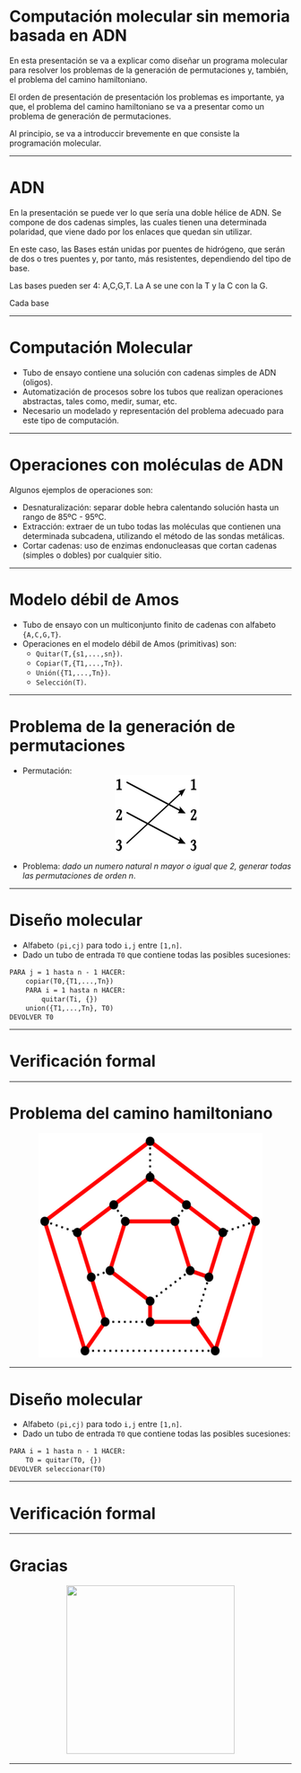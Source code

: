 Computación molecular sin memoria basada en ADN
===

En esta presentación se va a explicar como diseñar un programa molecular para resolver los problemas de la generación de permutaciones y, también, el problema del camino hamiltoniano.

El orden de presentación de presentación los problemas es importante, ya que, el problema del camino hamiltoniano se va a presentar como un problema de generación de permutaciones.

Al principio, se va a introduccir brevemente en que consiste la programación molecular.

---

# ADN

En la presentación se puede ver lo que sería una doble hélice de ADN. Se compone de dos cadenas simples, las cuales tienen una determinada polaridad, que viene dado por los enlaces que quedan sin utilizar.

En este caso, las Bases están unidas por puentes de hidrógeno, que serán de dos o tres puentes y, por tanto, más resistentes, dependiendo del tipo de base.

Las bases pueden ser 4: A,C,G,T. La A se une con la T y la C con la G. 

Cada base

---

# Computación Molecular

- Tubo de ensayo contiene una solución con cadenas simples de ADN (oligos).
- Automatización de procesos sobre los tubos que realizan operaciones abstractas, tales como, medir, sumar, etc.
- Necesario un modelado y representación del problema adecuado para este tipo de computación.

---

# Operaciones con moléculas de ADN

Algunos ejemplos de operaciones son:

- Desnaturalización: separar doble hebra calentando solución hasta un rango de 85ºC - 95ºC.
- Extracción: extraer de un tubo todas las moléculas que contienen una determinada subcadena, utilizando el método de las sondas metálicas.
- Cortar cadenas: uso de enzimas endonucleasas que cortan cadenas (simples o dobles) por cualquier sitio.

---

# Modelo débil de Amos

- Tubo de ensayo con un multiconjunto finito de cadenas con alfabeto `{A,C,G,T}`.
- Operaciones en el modelo débil de Amos (primitivas) son:
  - `Quitar(T,{s1,...,sn})`.
  - `Copiar(T,{T1,...,Tn})`.
  - `Unión({T1,...,Tn})`.
  - `Selección(T)`.

---

# Problema de la generación de permutaciones

- Permutación: <div style="text-align:center"><img width="150" height="150" src="./images/permutaciones.jpeg"/></div>
- Problema: _dado un numero natural n mayor o igual que 2, generar todas las permutaciones de orden n_.

---

# Diseño molecular

- Alfabeto `(pi,cj)` para todo `i,j` entre `[1,n]`.
- Dado un tubo de entrada `T0` que contiene todas las posibles sucesiones:
```
PARA j = 1 hasta n - 1 HACER:
    copiar(T0,{T1,...,Tn})
    PARA i = 1 hasta n HACER:
        quitar(Ti, {})
    union({T1,...,Tn}, T0)
DEVOLVER T0
```

---

# Verificación formal

---

# Problema del camino hamiltoniano

<div style="text-align:center"><img width="400" height="400" src="./images/hamiltoniano.png"/></div>

---

# Diseño molecular

- Alfabeto `(pi,cj)` para todo `i,j` entre `[1,n]`.
- Dado un tubo de entrada `T0` que contiene todas las posibles sucesiones:
```
PARA i = 1 hasta n - 1 HACER:
    T0 = quitar(T0, {})
DEVOLVER seleccionar(T0)
```

---

# Verificación formal

---

# Gracias

<div style="text-align:center"><img width="300" height="300" src="http://ahoragetafe.es/wp-content/uploads/2016/11/descarga-1.jpg" /></div>

---